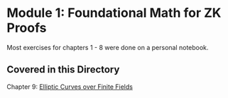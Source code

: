 # Module 1: Foundational Math for ZK Proofs

Most exercises for chapters 1 - 8 were done on a personal notebook.

## Covered in this Directory
Chapter 9: [Elliptic Curves over Finite Fields](https://www.rareskills.io/post/elliptic-curves-finite-fields)